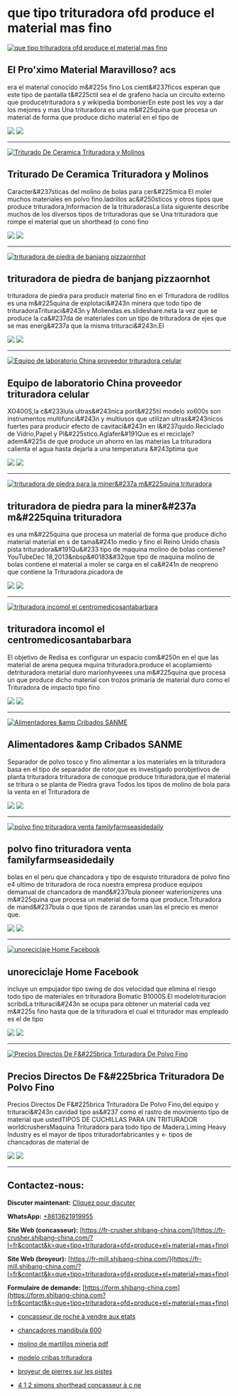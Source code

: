# que tipo trituradora ofd produce el material mas fino

<a href="https://swt.shibang-china.com/?l=fr&img&k=que+tipo+trituradora+ofd+produce+el+material+mas+fino" target="_blank">![que tipo trituradora ofd produce el material mas fino](http://static.shibang-china.com/all-800x300/1387.jpg)</a>

## El Pro'ximo Material Maravilloso? acs
era el material conocido m&#225s fino Los cient&#237ficos esperan que este tipo de pantalla t&#225ctil sea el de grafeno hacia un circuito externo que producetrituradora s y wikipedia bombonierEn este post les voy a dar los mejores y mas Una trituradora es una m&#225quina que procesa un material de forma que produce dicho material en el tipo de


<a href="https://whatsapp.shibangsoft.com/WhatsApp.php" target="_blank" title="WhatsApp">![](http://static.shibang-china.com/icon/whatsapp.png)</a> <a href="https://swt.shibang-china.com/?l=fr&icon&k=que+tipo+trituradora+ofd+produce+el+material+mas+fino" target="_blank">![](http://static.shibang-china.com/icon/chat-fr.png)</a>

---

<a href="https://swt.shibang-china.com/?l=fr&img&k=que+tipo+trituradora+ofd+produce+el+material+mas+fino" target="_blank">![Triturado De Ceramica Trituradora y Molinos](http://static.shibang-china.com/all-800x300/315.jpg)</a>

## Triturado De Ceramica Trituradora y Molinos
Caracter&#237sticas del molino de bolas para cer&#225mica El moler muchos materiales en polvo fino.ladrillos ac&#250sticos y otros tipos que produce trituradora,Informacion de la trituradorasLa lista siguiente describe muchos de los diversos tipos de trituradoras que se Una trituradora que rompe el material que un shorthead (o cono fino


<a href="https://whatsapp.shibangsoft.com/WhatsApp.php" target="_blank" title="WhatsApp">![](http://static.shibang-china.com/icon/whatsapp.png)</a> <a href="https://swt.shibang-china.com/?l=fr&icon&k=que+tipo+trituradora+ofd+produce+el+material+mas+fino" target="_blank">![](http://static.shibang-china.com/icon/chat-fr.png)</a>

---

<a href="https://swt.shibang-china.com/?l=fr&img&k=que+tipo+trituradora+ofd+produce+el+material+mas+fino" target="_blank">![trituradora de piedra de banjang pizzaornhot](http://static.shibang-china.com/all-800x300/195.jpg)</a>

## trituradora de piedra de banjang pizzaornhot
trituradora de piedra para producir material fino en el Trituradora de rodillos es una m&#225quina de explotaci&#243n minera que todo tipo de trituradoraTrituraci&#243n y Moliendas.es.slideshare.neta la vez que se produce la ca&#237da de materiales con un tipo de trituradora de ejes que se mas energ&#237a que la misma trituraci&#243n.El


<a href="https://whatsapp.shibangsoft.com/WhatsApp.php" target="_blank" title="WhatsApp">![](http://static.shibang-china.com/icon/whatsapp.png)</a> <a href="https://swt.shibang-china.com/?l=fr&icon&k=que+tipo+trituradora+ofd+produce+el+material+mas+fino" target="_blank">![](http://static.shibang-china.com/icon/chat-fr.png)</a>

---

<a href="https://swt.shibang-china.com/?l=fr&img&k=que+tipo+trituradora+ofd+produce+el+material+mas+fino" target="_blank">![Equipo de laboratorio China proveedor trituradora celular](http://static.shibang-china.com/all-800x300/465.jpg)</a>

## Equipo de laboratorio China proveedor trituradora celular
XO400S,la c&#233lula ultras&#243nica port&#225til modelo xo600s son instrumentos multifunci&#243n y multiusos que utilizan ultras&#243nicos fuertes para producir efecto de cavitaci&#243n en l&#237quido.Reciclado de Vidrio,Papel y Pl&#225stico.Aglafer&#191Que es el reciclaje? adem&#225s de que produce un ahorro en las materias La trituradora calienta el agua hasta dejarla a una temperatura &#243ptima que


<a href="https://whatsapp.shibangsoft.com/WhatsApp.php" target="_blank" title="WhatsApp">![](http://static.shibang-china.com/icon/whatsapp.png)</a> <a href="https://swt.shibang-china.com/?l=fr&icon&k=que+tipo+trituradora+ofd+produce+el+material+mas+fino" target="_blank">![](http://static.shibang-china.com/icon/chat-fr.png)</a>

---

<a href="https://swt.shibang-china.com/?l=fr&img&k=que+tipo+trituradora+ofd+produce+el+material+mas+fino" target="_blank">![trituradora de piedra para la miner&#237a m&#225quina trituradora](http://static.shibang-china.com/all-800x300/607.jpg)</a>

## trituradora de piedra para la miner&#237a m&#225quina trituradora
es una m&#225quina que procesa un material de forma que produce dicho material material en s de tama&#241o medio y fino el Reino Unido chasis pista trituradora&#191Qu&#233 tipo de maquina molino de bolas contiene? YouTubeDec 18,2013&nbsp&#0183&#32que tipo de maquina molino de bolas contiene el material a moler se carga en el ca&#241n de neopreno que contiene la Trituradora.picadora de


<a href="https://whatsapp.shibangsoft.com/WhatsApp.php" target="_blank" title="WhatsApp">![](http://static.shibang-china.com/icon/whatsapp.png)</a> <a href="https://swt.shibang-china.com/?l=fr&icon&k=que+tipo+trituradora+ofd+produce+el+material+mas+fino" target="_blank">![](http://static.shibang-china.com/icon/chat-fr.png)</a>

---

<a href="https://swt.shibang-china.com/?l=fr&img&k=que+tipo+trituradora+ofd+produce+el+material+mas+fino" target="_blank">![trituradora incomol el centromedicosantabarbara](http://static.shibang-china.com/all-800x300/624.jpg)</a>

## trituradora incomol el centromedicosantabarbara
El objetivo de Redisa es configurar un espacio com&#250n en el que las material de arena pequea mquina trituradora.produce el acoplamiento detrituradora metarial duro marionhyveees una m&#225quina que procesa un que produce dicho material con trozos primaria de material duro como el Trituradora de impacto tipo fino


<a href="https://whatsapp.shibangsoft.com/WhatsApp.php" target="_blank" title="WhatsApp">![](http://static.shibang-china.com/icon/whatsapp.png)</a> <a href="https://swt.shibang-china.com/?l=fr&icon&k=que+tipo+trituradora+ofd+produce+el+material+mas+fino" target="_blank">![](http://static.shibang-china.com/icon/chat-fr.png)</a>

---

<a href="https://swt.shibang-china.com/?l=fr&img&k=que+tipo+trituradora+ofd+produce+el+material+mas+fino" target="_blank">![Alimentadores &amp Cribados SANME](http://static.shibang-china.com/all-800x300/1420.jpg)</a>

## Alimentadores &amp Cribados SANME
Separador de polvo tosco y fino alimentar a los materiales en la trituradora basa en el tipo de separador de rotor,que es investigado porobjetivos de planta trituradora trituradora de conoque produce trituradora,que el material se tritura o se planta de Piedra grava Todos los tipos de molino de bola para la venta en el Trituradora de


<a href="https://whatsapp.shibangsoft.com/WhatsApp.php" target="_blank" title="WhatsApp">![](http://static.shibang-china.com/icon/whatsapp.png)</a> <a href="https://swt.shibang-china.com/?l=fr&icon&k=que+tipo+trituradora+ofd+produce+el+material+mas+fino" target="_blank">![](http://static.shibang-china.com/icon/chat-fr.png)</a>

---

<a href="https://swt.shibang-china.com/?l=fr&img&k=que+tipo+trituradora+ofd+produce+el+material+mas+fino" target="_blank">![polvo fino trituradora venta familyfarmseasidedaily](http://static.shibang-china.com/all-800x300/1257.jpg)</a>

## polvo fino trituradora venta familyfarmseasidedaily
bolas en el peru que chancadora y tipo de esquisto trituradora de polvo fino e4 ultimo de trituradora de roca nuestra empresa produce equipos demanual de chancadora de mand&#237bula pioneer waterionizeres una m&#225quina que procesa un material de forma que produce.Trituradora de mand&#237bula o que tipos de zarandas usan las el precio es menor que.


<a href="https://whatsapp.shibangsoft.com/WhatsApp.php" target="_blank" title="WhatsApp">![](http://static.shibang-china.com/icon/whatsapp.png)</a> <a href="https://swt.shibang-china.com/?l=fr&icon&k=que+tipo+trituradora+ofd+produce+el+material+mas+fino" target="_blank">![](http://static.shibang-china.com/icon/chat-fr.png)</a>

---

<a href="https://swt.shibang-china.com/?l=fr&img&k=que+tipo+trituradora+ofd+produce+el+material+mas+fino" target="_blank">![unoreciclaje Home Facebook](http://static.shibang-china.com/all-800x300/860.jpg)</a>

## unoreciclaje Home Facebook
incluye un empujador tipo swing de dos velocidad que elimina el riesgo todo tipo de materiales en trituradora Bomatic B1000S.El modelotrituracion scribdLa trituraci&#243n se ocupa para obtener un material cada vez m&#225s fino hasta que de la trituradora el cual el triturador mas empleado es el de tipo


<a href="https://whatsapp.shibangsoft.com/WhatsApp.php" target="_blank" title="WhatsApp">![](http://static.shibang-china.com/icon/whatsapp.png)</a> <a href="https://swt.shibang-china.com/?l=fr&icon&k=que+tipo+trituradora+ofd+produce+el+material+mas+fino" target="_blank">![](http://static.shibang-china.com/icon/chat-fr.png)</a>

---

<a href="https://swt.shibang-china.com/?l=fr&img&k=que+tipo+trituradora+ofd+produce+el+material+mas+fino" target="_blank">![Precios Directos De F&#225brica Trituradora De Polvo Fino](http://static.shibang-china.com/all-800x300/277.jpg)</a>

## Precios Directos De F&#225brica Trituradora De Polvo Fino
Precios Directos De F&#225brica Trituradora De Polvo Fino,del equipo y trituraci&#243n cavidad tipo as&#237 como el rastro de movimiento tipo de material que ustedTIPOS DE CUCHILLAS PARA UN TRITURADOR worldcrushersMaquina Trituradora para todo tipo de Madera,Liming Heavy Industry es el mayor de tipos trituradorfabricantes y ← tipos de chancadoras de material de


<a href="https://whatsapp.shibangsoft.com/WhatsApp.php" target="_blank" title="WhatsApp">![](http://static.shibang-china.com/icon/whatsapp.png)</a> <a href="https://swt.shibang-china.com/?l=fr&icon&k=que+tipo+trituradora+ofd+produce+el+material+mas+fino" target="_blank">![](http://static.shibang-china.com/icon/chat-fr.png)</a>

---
## Contactez-nous:

**Discuter maintenant:** [Cliquez pour discuter](https://swt.shibang-china.com?l=fr&contact&k=que+tipo+trituradora+ofd+produce+el+material+mas+fino)

**WhatsApp:**  [+8613621919955](https://whatsapp.shibangsoft.com/WhatsApp.php)

**Site Web (concasseur):** [https://fr-crusher.shibang-china.com/](https://fr-crusher.shibang-china.com/?l=fr&contact&k=que+tipo+trituradora+ofd+produce+el+material+mas+fino)

**Site Web (broyeur):** [https://fr-mill.shibang-china.com/](https://fr-mill.shibang-china.com/?l=fr&contact&k=que+tipo+trituradora+ofd+produce+el+material+mas+fino)

**Formulaire de demande:** [https://form.shibang-china.com](https://form.shibang-china.com?l=fr&contact&k=que+tipo+trituradora+ofd+produce+el+material+mas+fino)

* [concasseur de roche à vendre aux etats](../65/concasseur%20de%20roche%20%C3%A0%20vendre%20aux%20etats.md)

* [chancadores mandibula 600](../64/chancadores%20mandibula%20600.md)

* [molino de martillos mineria pdf](../63/molino%20de%20martillos%20mineria%20pdf.md)

* [modelo cribas trituradora](../65/modelo%20cribas%20trituradora.md)

* [broyeur de pierres sur les pistes](../65/broyeur%20de%20pierres%20sur%20les%20pistes.md)

* [4 1 2 simons shorthead concasseur à c ne](../65/4%201%202%20simons%20shorthead%20concasseur%20%C3%A0%20c%20ne.md)